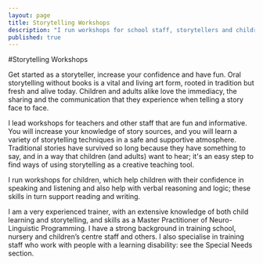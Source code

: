 ```yaml
---
layout: page
title: Storytelling Workshops
description: "I run workshops for school staff, storytellers and children"
published: true
---
```





#Storytelling Workshops

Get started as a storyteller, increase your confidence and have fun. Oral storytelling without books is a vital and living art form, rooted in tradition but fresh and alive today. Children and adults alike love the immediacy, the sharing and the communication that they experience when telling a story face to face.

I lead workshops for teachers and other staff that are fun and informative. You will increase your knowledge of story sources, and you will learn a variety of storytelling techniques in a safe and supportive atmosphere. Traditional stories have survived so long because they have something to say, and in a way that children (and adults) want to hear; it's an easy step to find ways of using storytelling as a creative teaching tool.

I run workshops for children, which help children with their confidence in speaking and listening and also help with verbal reasoning and logic; these skills in turn support reading and writing. 

I am a very experienced trainer, with an extensive knowledge of both child learning and storytelling, and skills as a Master Practitioner of Neuro-Linguistic Programming. I have a strong background in training school, nursery and children’s centre staff and others.  I also specialise in training staff who work with people with a learning disability: see the Special Needs section.
